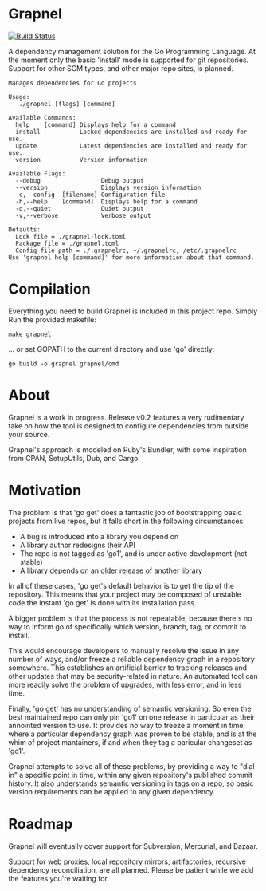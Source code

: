 Grapnel
=======
[![Build Status](https://travis-ci.org/eanderton/grapnel.svg)](https://travis-ci.org/eanderton/grapnel)

A dependency management solution for the Go Programming Language.  At the moment
only the basic 'install' mode is supported for git repositories.  Support for
other SCM types, and other major repo sites, is planned.

```
Manages dependencies for Go projects

Usage:
   ./grapnel [flags] [command]

Available Commands:
  help    [command] Displays help for a command                         
  install           Locked dependencies are installed and ready for use.
  update            Latest dependencies are installed and ready for use.
  version           Version information                                 

Available Flags:
  --debug                 Debug output                
  --version               Displays version information
  -c,--config  [filename] Configuration file          
  -h,--help    [command]  Displays help for a command 
  -q,--quiet              Quiet output                
  -v,--verbose            Verbose output              

Defaults:
  Lock file = ./grapnel-lock.toml
  Package file = ./grapnel.toml
  Config file path = ./.grapnelrc, ~/.grapnelrc, /etc/.grapnelrc
Use 'grapnel help [command]' for more information about that command.
```

Compilation
===========

Everything you need to build Grapnel is included in this project repo.  Simply
Run the provided makefile:

```
make grapnel
```

... or set GOPATH to the current directory and use 'go' directly:

```
go build -o grapnel grapnel/cmd
```

About
=====

Grapnel is a work in progress. Release v0.2 features a very rudimentary take on
how the tool is designed to configure dependencies from outside your source.

Grapnel's approach is modeled on Ruby's Bundler, with some inspiration from
CPAN, SetupUtils, Dub, and Cargo.

Motivation
==========

The problem is that 'go get' does a fantastic job of bootstrapping basic 
projects from live repos, but it falls short in the following circumstances:

* A bug is introduced into a library you depend on
* A library author redesigns their API
* The repo is not tagged as 'go1', and is under active development (not stable)
* A library depends on an older release of another library

In all of these cases, 'go get's default behavior is to get the tip of the 
repository.  This means that your project may be composed of unstable code the
instant 'go get' is done with its installation pass.

A bigger problem is that the process is not repeatable, because there's no way
to inform go of specifically which version, branch, tag, or commit to install.

This would encourage developers to manually resolve the issue in any number 
of ways, and/or freeze a reliable dependency graph in a repository somewhere.
This establishes an artificial barrier to tracking releases and other updates
that may be security-related in nature.  An automated tool can more readily
solve the problem of upgrades, with less error, and in less time.

Finally, 'go get' has no understanding of semantic versioning.  So even the
best maintained repo can only pin 'go1' on one release in particular as
their annointed version to use.  It provides no way to freeze a moment in
time where a particular dependency graph was proven to be stable, and is 
at the whim of project mantainers, if and when they tag a paricular changeset
as 'go1'.

Grapnel attempts to solve all of these problems, by providing a way to
"dial in" a specific point in time, within any given repository's published
commit history.  It also understands semantic versioning in tags on a repo,
so basic version requirements can be applied to any given dependency.

Roadmap
=======

Grapnel will eventually cover support for Subversion, Mercurial, and Bazaar.

Support for web proxies, local repository mirrors, artifactories, recursive
dependency reconciliation, are all planned.  Please be patient while we
add the features you're waiting for.
